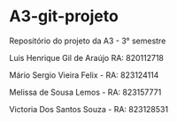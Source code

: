 # A3-git-projeto
Repositório do projeto da A3 - 3° semestre 

Luis Henrique Gil de Araújo RA: 820112718

Mário Sergio Vieira Felix - RA: 823124114 

Melissa de Sousa Lemos - RA: 823157771 

Victoria Dos Santos Souza -  RA: 823128531
